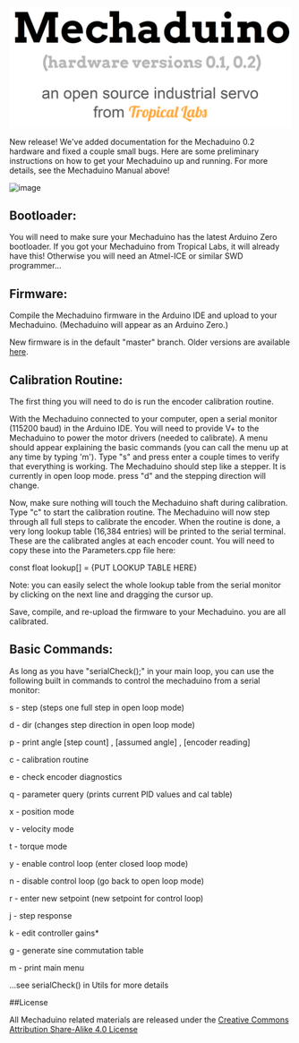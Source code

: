 ![image](images/header.PNG)

New release!  We've added documentation for the Mechaduino 0.2 hardware and fixed a couple small bugs.
Here are some preliminary instructions on how to get your Mechaduino up and running.  For more details, see the Mechaduino Manual above!

![image](images/example1.gif)

## Bootloader:
You will need to make sure your Mechaduino has the latest Arduino Zero bootloader.  If you got your Mechaduino from Tropical Labs, it will already have this! Otherwise you will need an Atmel-ICE or similar SWD programmer...

## Firmware:

Compile the Mechaduino firmware in the Arduino IDE and upload to your Mechaduino.  (Mechaduino will appear as an Arduino Zero.)  

New firmware is in the default "master" branch. Older versions are available [here](https://github.com/jcchurch13/Mechaduino-Firmware/releases). 


## Calibration Routine:

The first thing you will need to do is run the encoder calibration routine.

With the Mechaduino connected to your computer, open a serial monitor (115200 baud) in the Arduino IDE.  You will need to provide V+ to the Mechaduino to power the motor drivers (needed to calibrate).  A menu should appear explaining the basic commands (you can call the menu up at any time by typing 'm').  Type "s" and press enter a couple times to verify that everything is working.  The Mechaduino should step like a stepper.  It is currently in open loop mode.  press "d" and the stepping direction will change.  

Now, make sure nothing will touch the Mechaduino shaft during calibration. Type "c"  to start the calibration routine.  The Mechaduino will now step through all full steps to calibrate the encoder.   When the routine is done, a very long lookup table (16,384 entries) will be printed to the serial terminal.  These are the calibrated angles at each encoder count.  You will need to copy these into the Parameters.cpp file here:

const float lookup[] = {PUT LOOKUP TABLE HERE}

Note: you can easily select the whole lookup table from the serial monitor by clicking on the next line and dragging the cursor up.

Save, compile, and re-upload the firmware to your Mechaduino.  you are all calibrated.

## Basic Commands:

As long as you have "serialCheck();" in your main loop, you can use the following built in commands to control the mechaduino from a serial monitor:

  
s - step (steps one full step in open loop mode)

d - dir (changes step direction in open loop mode)

p - print angle [step count] , [assumed angle] , [encoder reading]


c - calibration routine

e - check encoder diagnostics

q - parameter query (prints current PID values and cal table)


x  -  position mode

v - velocity mode

t - torque mode


y - enable control loop (enter closed loop mode)

n - disable control loop (go back to open loop mode)

r - enter new setpoint (new setpoint for control loop)


j - step response

k - edit controller gains*

g - generate sine commutation table

m - print main menu

  ...see serialCheck() in Utils for more details
 


##License

All Mechaduino related materials are released under the
[Creative Commons Attribution Share-Alike 4.0 License](https://creativecommons.org/licenses/by-sa/4.0/)
